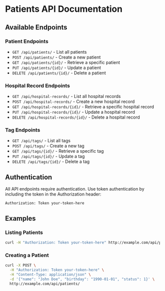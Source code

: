 # Patients API Documentation

## Available Endpoints

### Patient Endpoints

- `GET /api/patients/` - List all patients
- `POST /api/patients/` - Create a new patient
- `GET /api/patients/{id}/` - Retrieve a specific patient
- `PUT /api/patients/{id}/` - Update a patient
- `DELETE /api/patients/{id}/` - Delete a patient

### Hospital Record Endpoints

- `GET /api/hospital-records/` - List all hospital records
- `POST /api/hospital-records/` - Create a new hospital record
- `GET /api/hospital-records/{id}/` - Retrieve a specific hospital record
- `PUT /api/hospital-records/{id}/` - Update a hospital record
- `DELETE /api/hospital-records/{id}/` - Delete a hospital record

### Tag Endpoints

- `GET /api/tags/` - List all tags
- `POST /api/tags/` - Create a new tag
- `GET /api/tags/{id}/` - Retrieve a specific tag
- `PUT /api/tags/{id}/` - Update a tag
- `DELETE /api/tags/{id}/` - Delete a tag

## Authentication

All API endpoints require authentication. Use token authentication by including the token in the Authorization header:

```
Authorization: Token your-token-here
```

## Examples

### Listing Patients

```bash
curl -H "Authorization: Token your-token-here" http://example.com/api/patients/
```

### Creating a Patient

```bash
curl -X POST \
  -H "Authorization: Token your-token-here" \
  -H "Content-Type: application/json" \
  -d '{"name": "John Doe", "birthday": "1990-01-01", "status": 1}' \
  http://example.com/api/patients/
```